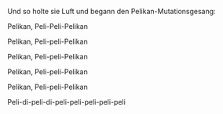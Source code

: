 Und so holte sie Luft und begann
den Pelikan-Mutationsgesang:

Pelikan, Peli-Peli-Pelikan

Pelikan, Peli-peli-Pelikan

Pelikan, Peli-peli-Pelikan

Pelikan, Peli-peli-Pelikan

Pelikan, Peli-peli-Pelikan

Peli-di-peli-di-peli-peli-peli-peli-peli